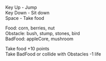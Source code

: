 Key Up - Jump\
Key Down - Sit down\
Space - Take food

Food: corn, berries, nut\
Obstacle: bush, stump, stones, bird\
BadFood: appleCore, mushroom

Take food +10 points\
Take BadFood or collide with Obstacles -1 life
